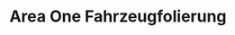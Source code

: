 ---
title: "Area One Fahrzeugfolierung"
url: /leipzig/area-one-fahrzeugfolierung/
shop: Autowerkstatt
---